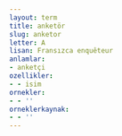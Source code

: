 ```yaml
---
layout: term
title: anketör
slug: anketor
letter: A
lisan: Fransızca enquêteur
anlamlar:
- anketçi
ozellikler:
- - isim
ornekler:
- - ''
orneklerkaynak:
- - ''
---
```

